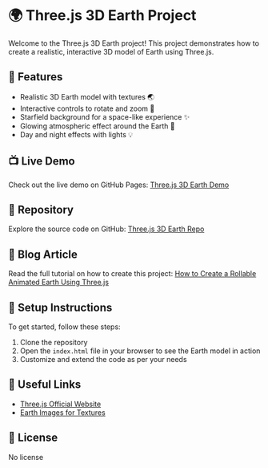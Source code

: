 <!DOCTYPE html>
<html lang="en">
<head>
  <meta charset="UTF-8">
  <meta name="viewport" content="width=device-width, initial-scale=1.0">
</head>
<body>
  <h1>🌍 Three.js 3D Earth Project</h1>
  <p>Welcome to the Three.js 3D Earth project! This project demonstrates how to create a realistic, interactive 3D model of Earth using Three.js.</p>

  <h2>🚀 Features</h2>
  <ul>
    <li>Realistic 3D Earth model with textures 🌏</li>
    <li>Interactive controls to rotate and zoom 🔄</li>
    <li>Starfield background for a space-like experience ✨</li>
    <li>Glowing atmospheric effect around the Earth 🌟</li>
    <li>Day and night effects with lights 💡</li>
  </ul>

  <h2>📺 Live Demo</h2>
  <p>Check out the live demo on GitHub Pages: <a class="link" href="https://github.com/PathumSandeepa/Three-JS-3D-Earth/settings/pages" target="_blank">Three.js 3D Earth Demo</a></p>

  <h2>📂 Repository</h2>
  <p>Explore the source code on GitHub: <a class="link" href="https://github.com/PathumSandeepa/Three-JS-3D-Earth" target="_blank">Three.js 3D Earth Repo</a></p>

  <h2>📝 Blog Article</h2>
  <p>Read the full tutorial on how to create this project: <a class="link" href="https://medium.com/@pathumsandeepa13/how-to-create-a-rollable-animated-earth-using-three-js-4789f8365b6f" target="_blank">How to Create a Rollable Animated Earth Using Three.js</a></p>

  <h2>🔧 Setup Instructions</h2>
  <p>To get started, follow these steps:</p>
  <ol>
    <li>Clone the repository</li>
    <li>Open the <code>index.html</code> file in your browser to see the Earth model in action</li>
    <li>Customize and extend the code as per your needs</li>
  </ol>

  <h2>🔗 Useful Links</h2>
  <ul>
    <li><a class="link" href="https://threejs.org/" target="_blank">Three.js Official Website</a></li>
    <li><a class="link" href="https://planetpixelemporium.com/earth.html" target="_blank">Earth Images for Textures</a></li>
  </ul>

  <h2>📜 License</h2>
  <p>No license</p>
</body>
</html>
